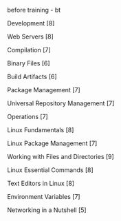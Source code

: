 before training - bt

Development [8]

Web Servers [8]

Compilation [7]

Binary Files [6]

Build Artifacts [6]

Package Management [7]

Universal Repository Management [7]

Operations [7]

Linux Fundamentals [8]

Linux Package Management [7]

Working with Files and Directories [9]

Linux Essential Commands [8]

Text Editors in Linux [8]

Environment Variables [7]

Networking in a Nutshell [5]
